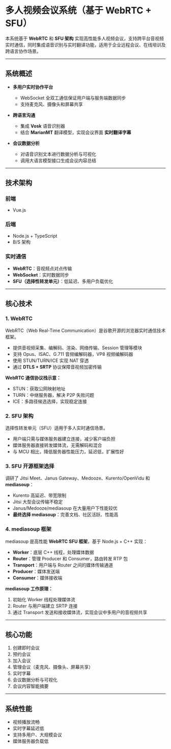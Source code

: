 # 多人视频会议系统（基于 WebRTC + SFU）

本系统基于 **WebRTC** 和 **SFU 架构** 实现高性能多人视频会议，支持跨平台音视频实时通信，同时集成语音识别与实时翻译功能，适用于企业远程会议、在线培训及跨语言协作场景。

---

## 系统概述

- **多用户实时协作平台**  
  - WebSocket 全双工通信保证用户端与服务端数据同步  
  - 支持麦克风、摄像头和屏幕共享  

- **跨语言沟通**  
  - 集成 **Vosk** 语音识别器  
  - 结合 **MarianMT** 翻译模型，实现会议界面 **实时翻译字幕**  

- **会议数据分析**  
  - 对语音识别文本进行数据分析与可视化  
  - 调用大语言模型接口生成会议内容总结  

---

## 技术架构

### 前端
- Vue.js  

### 后端
- Node.js + TypeScript  
- B/S 架构  

### 实时通信
- **WebRTC**：音视频点对点传输  
- **WebSocket**：实时数据同步  
- **SFU（选择性转发单元）**：低延迟、多用户负载优化  

---

## 核心技术

### 1. WebRTC
WebRTC（Web Real-Time Communication）是谷歌开源的浏览器实时通信技术框架。  
- 提供音视频采集、编解码、渲染、网络传输、Session 管理等模块  
- 支持 Opus、ISAC、G.711 音频编解码器，VP8 视频编解码器  
- 使用 STUN/TURN/ICE 实现 NAT 穿透  
- 通过 **DTLS + SRTP** 协议保障音视频加密传输  

**WebRTC 通信协议栈示意：**  
- STUN：获取公网映射地址  
- TURN：中继服务器，解决 P2P 失败问题  
- ICE：多路径候选选择，实现稳定连接  

### 2. SFU 架构
选择性转发单元（SFU）适用于多人实时通信场景。  
- 用户端只需与媒体服务器建立连接，减少客户端负担  
- 媒体服务器直接转发媒体流，无需解码和混合  
- 与 MCU 相比，降低服务器性能压力，延迟低，扩展性好  

### 3. SFU 开源框架选择
调研了 Jitsi Meet、Janus Gateway、Medooze、Kurento/OpenVidu 和 **mediasoup**：
- Kurento 高延迟、带宽限制  
- Jitsi 大型会议传输不稳定  
- Janus/Medooze/mediasoup 在大量用户下性能较优  
- **最终选择 mediasoup**：完善文档、社区活跃、性能高  

### 4. mediasoup 框架
mediasoup 是高性能 **WebRTC SFU 框架**，基于 Node.js + C++ 实现：
- **Worker**：底层 C++ 线程，处理媒体数据  
- **Router**：管理 Producer 和 Consumer，路由转发 RTP 包  
- **Transport**：用户端与 Router 之间的媒体传输通道  
- **Producer**：媒体发送端  
- **Consumer**：媒体接收端  

**mediasoup 工作原理：**  
1. 初始化 Worker 线程处理媒体流  
2. Router 与用户端建立 SRTP 连接  
3. 通过 Transport 发送和接收媒体流，实现会议中多用户的音视频共享  

---

## 核心功能

1. 创建即时会议  
2. 预约会议  
3. 加入会议  
4. 管理会议（麦克风、摄像头、屏幕共享）  
5. 实时字幕  
6. 会议数据分析与可视化  
7. 会议内容智能摘要  

---

## 系统性能

- 视频播放流畅  
- 实时字幕延迟低  
- 支持多用户、大规模会议  
- 媒体服务器负载低  
